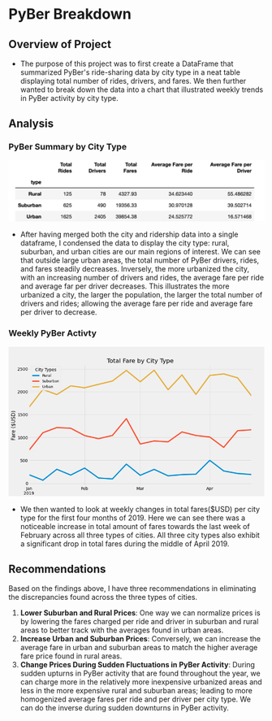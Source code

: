 # PyBer Breakdown

## Overview of Project

*  The purpose of this project was to first create a DataFrame that summarized PyBer's ride-sharing data by city type in a neat table displaying total number of rides, drivers, and fares. We then further wanted to break down the data into a chart that illustrated weekly trends in PyBer activity by city type. 

## Analysis

### PyBer Summary by City Type
![PyBer_Summary](/Resources/PyBer_Summary.png)
		
* After having merged both the city and ridership data into a single dataframe, I condensed the data to display the city type: rural, suburban, and urban cities are our main regions of interest. We can see that outside large urban areas, the total number of PyBer drivers, rides, and fares steadily decreases. Inversely, the more urbanized the city, with an increasing number of drivers and rides, the average fare per ride and average far per driver decreases. This illustrates the more urbanized a city, the larger the population, the larger the total number of drivers and rides; allowing the average fare per ride and average fare per driver to decrease. 


### Weekly PyBer Activty
![PyBer_Fare_Summary](/Analysis/PyBer_fare_summary.png)
* We then wanted to look at weekly changes in total fares($USD) per city type for the first four months of 2019. Here we can see there was a noticeable increase in total amount of fares towards the last week of February across all three types of cities. All three city types also exhibit a significant drop in total fares during the middle of April 2019. 
		

## Recommendations
Based on the findings above, I have three recommendations in eliminating the discrepancies found across the three types of cities. 

1. **Lower Suburban and Rural Prices**: One way we can normalize prices is by lowering the fares charged per ride and driver in suburban and rural areas to better track with the averages found in urban areas.
2. **Increase Urban and Suburban Prices**: Conversely, we can increase the average fare in urban and suburban areas to match the higher average fare price found in rural areas. 
3. **Change Prices During Sudden Fluctuations in PyBer Activity**: During sudden upturns in PyBer activity that are found throughout the year, we can charge more in the relatively more inexpensive urbanized areas and less in the more expensive rural and suburban areas; leading to more homogenized average fares per ride and per driver per city type. We can do the inverse during sudden downturns in PyBer activity. 

